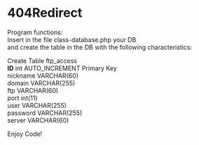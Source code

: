 # 404Redirect

Program functions: </br>
Insert in the file class-database.php your DB </br> and create the table in the DB with the following characteristics:

Create Table ftp_access </br>
 <b>ID</b> int AUTO_INCREMENT Primary Key </br>
 nickname VARCHAR(60) </br>
 domain VARCHAR(255) </br>
 ftp VARCHAR(60) </br>
 port int(11) </br>
 user VARCHAR(255) </br>
 password VARCHAR(255) </br>
 server VARCHAR(60) </br>

Enjoy Code!
